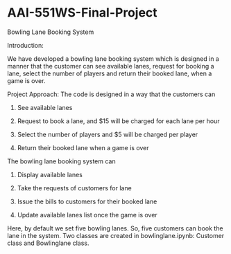 # AAI-551WS-Final-Project
Bowling Lane Booking System

Introduction:

We have developed a bowling lane booking system which is designed in a manner that the 
customer can see available lanes, request for booking a lane, select the number of players and 
return their booked lane, when a game is over. 

Project Approach: 
The code is designed in a way that the customers can

1. See available lanes 

2. Request to book a lane, and $15 will be charged for each lane per hour 

3. Select the number of players and $5 will be charged per player

4. Return their booked lane when a game is over


The bowling lane booking system can

1. Display available lanes 

2. Take the requests of customers for lane 

3. Issue the bills to customers for their booked lane 

4. Update available lanes list once the game is over 

Here, by default we set five bowling lanes. So, five customers can book the lane in the system. 
Two classes are created in bowlinglane.ipynb: Customer class and Bowlinglane class.
